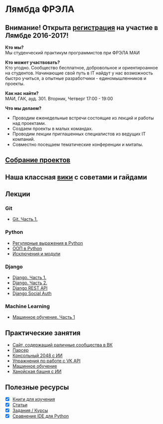 # Лямбда ФРЭЛА

## Внимание! Открыта [регистрация](http://goo.gl/forms/pi3uDebyKbWWYDYt1) на участие в Лямбде 2016-2017!

__Кто мы?__  
Мы студенческий практикум программистов при ФРЭЛА МАИ

__Кто может участвовать?__  
Кто угодно. Сообщество бесплатное, добровольное и ориентироанное на студентов.
Начинающие свой путь в IT найдут у нас возможность быстро учиться, а опытные разработчики - единомышленников и проекты.

__Как нас найти?__  
МАИ, ГАК, ауд. 301. 
Вторник, Четверг 
17:00 - 19:00

__Что мы делаем?__  
- Проводим еженедельные встречи состоящие из лекций и работы над проектами.
- Создаем проекты в малых командах.
- Проводим лекции приглашенных специалистов из ведущих IT компаний.
- Совместно посещаем тематические конференции и митапы.

## [Собрание проектов](https://github.com/lambda-frela/lambda-help/issues/4)
## Наша классная [вики](https://github.com/lambdafrela/lambda-help/wiki) с советами и гайдами

## Лекции

### Git

- [Git. Часть 1.](lectures/2016/10-19)

### Python

- [Регулярные выражения в Python](lectures/2016/03-03/)
- [ООП в Python](lectures/2016/03-17/)
- [Исключения и модули](lectures/2016/03-22/)

### Django

- [Django. Часть 1.](lectures/2016/04-05)
- [Django. Часть 2.](lectures/2016/04-12)
- [Django REST API](lectures/2016/05-12)
- [Django Social Auth](lectures/2016/05-17)

### Machine Learning

- [Машинное обучение. Часть 1](lectures/2016/03-31/)


## Практические занятия
- [Сайт, содержащий раличные сообщества в ВК](https://github.com/lambda-frela/mai-student-life)
- [Парсер](https://github.com/lambda-frela/parser)
- [Консольный 2048 с ИИ](https://github.com/lambda-frela/term2048_ai)
- [Упражнения по работе с VK API](https://github.com/lambda-frela/vk_api_exercise)
- [Машинное обучение](https://github.com/lambda-frela/data_analysis)
- [Ханойская башня с ИИ](https://github.com/lambda-frela/Tower_of_Hanoi_in_Term_AI)

## Полезные ресурсы
- [X] [Книги для изучения](help/books.md)
- [X] [Статьи](help/articles.md)
- [X] [Задания / Курсы](help/tasks.md)
- [X] [Сравнение IDE для Python](help/ide.md)